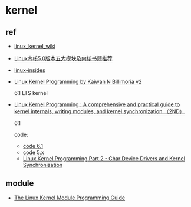 # kernel
## ref
- [linux_kernel_wiki](https://github.com/0voice/linux_kernel_wiki)
- [Linux内核5.0版本五大模块及内核书籍推荐](https://github.com/0voice/linux_kernel_wiki)
- [linux-insides](https://0xax.gitbooks.io/linux-insides/content/index.html)
- [Linux Kernel Programming by Kaiwan N Billimoria v2](https://www.amazon.com/Linux-Kernel-Programming-practical-synchronization-ebook/dp/B0BD8S1F8B)

	6.1 LTS kernel
- [Linux Kernel Programming : A comprehensive and practical guide to kernel internals, writing modules, and kernel synchronization （2ND）](https://www.kinokuniya.co.jp/f/dsg-02-9781803232225)

	6.1

	code:
	- [code 6.1](https://github.com/PacktPublishing/Linux-Kernel-Programming_2E)
	- [code 5.x](https://github.com/PacktPublishing/Linux-Kernel-Programming)
	- [Linux Kernel Programming Part 2 - Char Device Drivers and Kernel Synchronization](https://github.com/PacktPublishing/Linux-Kernel-Programming-Part-2)

## module
- [The Linux Kernel Module Programming Guide](https://github.com/sysprog21/lkmpg)
